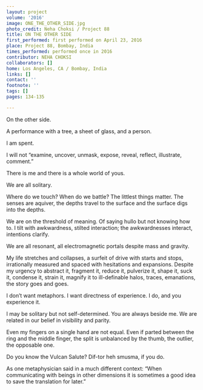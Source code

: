 ```yaml
---
layout: project
volume: '2016'
image: ONE_THE_OTHER_SIDE.jpg
photo_credit: Neha Choksi / Project 88
title: ON THE OTHER SIDE
first_performed: first performed on April 23, 2016
place: Project 88, Bombay, India
times_performed: performed once in 2016
contributor: NEHA CHOKSI
collaborators: []
home: Los Angeles, CA / Bombay, India
links: []
contact: ''
footnote: ''
tags: []
pages: 134-135

---
```


On the other side.

A performance with a tree, a sheet of glass, and a person.

I am spent.

I will not “examine, uncover, unmask, expose, reveal, reflect, illustrate, comment.”

There is me and there is a whole world of yous.

We are all solitary.

Where do we touch? When do we battle? The littlest things matter. The senses are aquiver, the depths travel to the surface and the surface digs into the depths.

We are on the threshold of meaning. Of saying hullo but not knowing how to. I tilt with awkwardness, stilted interaction; the awkwardnesses interact, intentions clarify.

We are all resonant, all electromagnetic portals despite mass and gravity.

My life stretches and collapses, a surfeit of drive with starts and stops, irrationally measured and spaced with hesitations and expansions. Despite my urgency to abstract it, fragment it, reduce it, pulverize it, shape it, suck it, condense it, strain it, magnify it to ill-definable halos, traces, emanations, the story goes and goes.

I don’t want metaphors. I want directness of experience. I do, and you experience it.

I may be solitary but not self-determined. You are always beside me. We are related in our belief in visibility and parity.

Even my fingers on a single hand are not equal. Even if parted between the ring and the middle finger, the split is unbalanced by the thumb, the outlier, the opposable one.

Do you know the Vulcan Salute? Dif-tor heh smusma, if you do.

As one metaphysician said in a much different context: “When communicating with beings in other dimensions it is sometimes a good idea to save the translation for later.”
